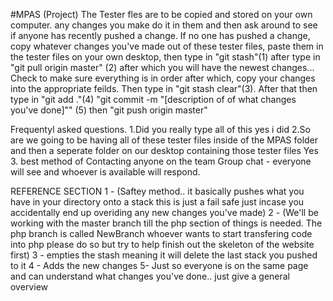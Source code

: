 #MPAS (Project)
The Tester fles are to be copied and stored on your own computer. any changes you make do it in them and then ask around to see if anyone has recently pushed a change.
If no one has pushed a change, copy whatever changes you've made out of these tester files, paste them in the tester files on your own desktop, then type in "git stash"(1)
after type in "git pull origin master" (2) after which you will have the newest changes... Check to make sure everything is in order after which, copy your changes into the appropriate feilds. 
Then type in "git stash clear"(3). After that then type in "git add ."(4) "git commit -m "[description of of what changes you've done]"" (5) then "git push origin master"


Frequentyl asked questions.
1.Did you really type all of this
	yes i did 
2.So are we going to be having all of these tester files inside of the MPAS folder and then a seperate folder on our desktop containing those tester files
	Yes
3. best method of Contacting anyone on the team
	Group chat - everyone will see and whoever is available will respond.



REFERENCE SECTION 
1 - (Saftey method.. it basically pushes what you have in your directory onto a stack this is just a fail safe just incase you accidentally end up overiding any new changes you've made)
2 - (We'll be working with the master branch till the php section of things is needed. The php branch is called NewBranch whoever wants to start transfering code into php please do so but try to help finish out the skeleton of the website first)
3 - empties the stash meaning it will delete the last stack you pushed to it 
4 - Adds the new changes 
5- Just so everyone is on the same page and can understand what changes you've done..  just give a general overview 
